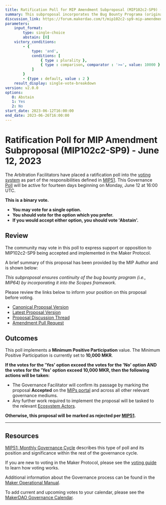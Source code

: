 ```yaml
---
title: Ratification Poll for MIP Amendment Subproposal (MIP102c2-SP9) - June 12, 2023
summary: This subproposal incorporates the Bug Bounty Programa (originally MIP64) into MIP107.
discussion_link: https://forum.makerdao.com/t/mip102c2-sp9-mip-amendment-subproposal/20640
parameters:
    input_format:
        type: single-choice
        abstain: [0]
    victory_conditions:
        - {
            type: 'and',
            conditions: [
                { type : plurality },
                { type : comparison, comparator : '>=', value: 10000 }
            ]
        }
        - {type : default, value : 2 }
    result_display: single-vote-breakdown
version: v2.0.0
options:
   0: Abstain
   1: Yes
   2: No
start_date: 2023-06-12T16:00:00
end_date: 2023-06-26T16:00:00
---
```

# Ratification Poll for MIP Amendment Subproposal (MIP102c2-SP9) - June 12, 2023

The Arbitration Facilitators have placed a ratification poll into the [voting system](https://vote.makerdao.com/polling) as part of the responsibilities defined in [MIP51](https://mips.makerdao.com/mips/details/MIP51). This Governance [Poll](https://manual.makerdao.com/governance/governance-cycle/weekly-governance-cycle#weekly-governance-cycle-definitions-mip16c1) will be active for fourteen days beginning on Monday, June 12 at 16:00 UTC.

**This is a binary vote.**
- **You may vote for a single option.**
- **You should vote for the option which you prefer.**
- **If you would accept either option, you should vote 'Abstain'.**

## Review

The community may vote in this poll to express support or opposition to MIP102c2-SP9 being accepted and implemented in the Maker Protocol.

A brief summary of this proposal has been provided by the MIP Author and is shown below:

*This subproposal ensures continuity of the bug bounty program (i.e., MIP64) by incorporating it into the Scopes framework.*

Please review the links below to inform your position on this proposal before voting.
* [Canonical Proposal Version](https://github.com/makerdao/mips/blob/98a7c6f6a009fffa692ceaa7c04f0b4a8da750df/MIP102/MIP102c2-Subproposals/MIP102c2-SP9.md)
* [Latest Proposal Version](https://mips.makerdao.com/mips/details/MIP102c2SP9)
* [Proposal Discussion Thread](https://forum.makerdao.com/t/mip102c2-sp9-mip-amendment-subproposal/20640)
* [Amendment Pull Request](https://github.com/makerdao/mips/pull/898)

## Outcomes

This poll implements a **Minimum Positive Participation** value. The Minimum Positive Participation is currently set to **10,000 MKR**.

**If the votes for the 'Yes' option exceed the votes for the 'No' option AND the votes for the 'Yes' option exceed 10,000 MKR, then the following actions will be taken:**
* The Governance Facilitator will confirm its passage by marking the proposal **Accepted** on the [MIPs portal](https://mips.makerdao.com/mips/list) and across all other relevant governance mediums.
* Any further work required to implement the proposal will be tasked to the relevant [Ecosystem Actors](https://mips.makerdao.com/mips/details/MIP101#7-professional-actors).

**Otherwise, this proposal will be marked as rejected per [MIP51](https://mips.makerdao.com/mips/details/MIP51#mip51c2-ratification-poll).**

---

## Resources

[MIP51: Monthly Governance Cycle](https://mips.makerdao.com/mips/details/MIP51) describes this type of poll and its position and significance within the rest of the governance cycle.

If you are new to voting in the Maker Protocol, please see the [voting guide](https://manual.makerdao.com/governance/voting-in-makerdao/on-chain-governance) to learn how voting works.

Additional information about the Governance process can be found in the [Maker Operational Manual](https://manual.makerdao.com).

To add current and upcoming votes to your calendar, please see the [MakerDAO Governance Calendar](https://manual.makerdao.com/makerdao/calendars/governance-calendar).

